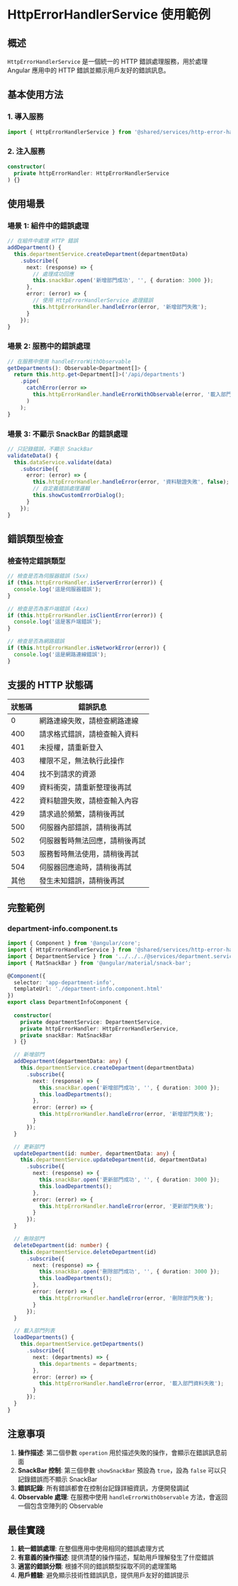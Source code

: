 # HttpErrorHandlerService 使用範例

## 概述

`HttpErrorHandlerService` 是一個統一的 HTTP 錯誤處理服務，用於處理 Angular 應用中的 HTTP 錯誤並顯示用戶友好的錯誤訊息。

## 基本使用方法

### 1. 導入服務

```typescript
import { HttpErrorHandlerService } from '@shared/services/http-error-handler.service';
```

### 2. 注入服務

```typescript
constructor(
  private httpErrorHandler: HttpErrorHandlerService
) {}
```

## 使用場景

### 場景 1: 組件中的錯誤處理

```typescript
// 在組件中處理 HTTP 錯誤
addDepartment() {
  this.departmentService.createDepartment(departmentData)
    .subscribe({
      next: (response) => {
        // 處理成功回應
        this.snackBar.open('新增部門成功', '', { duration: 3000 });
      },
      error: (error) => {
        // 使用 HttpErrorHandlerService 處理錯誤
        this.httpErrorHandler.handleError(error, '新增部門失敗');
      }
    });
}
```

### 場景 2: 服務中的錯誤處理

```typescript
// 在服務中使用 handleErrorWithObservable
getDepartments(): Observable<Department[]> {
  return this.http.get<Department[]>('/api/departments')
    .pipe(
      catchError(error => 
        this.httpErrorHandler.handleErrorWithObservable(error, '載入部門資料失敗')
      )
    );
}
```

### 場景 3: 不顯示 SnackBar 的錯誤處理

```typescript
// 只記錄錯誤，不顯示 SnackBar
validateData() {
  this.dataService.validate(data)
    .subscribe({
      error: (error) => {
        this.httpErrorHandler.handleError(error, '資料驗證失敗', false);
        // 自定義錯誤處理邏輯
        this.showCustomErrorDialog();
      }
    });
}
```

## 錯誤類型檢查

### 檢查特定錯誤類型

```typescript
// 檢查是否為伺服器錯誤 (5xx)
if (this.httpErrorHandler.isServerError(error)) {
  console.log('這是伺服器錯誤');
}

// 檢查是否為客戶端錯誤 (4xx)
if (this.httpErrorHandler.isClientError(error)) {
  console.log('這是客戶端錯誤');
}

// 檢查是否為網路錯誤
if (this.httpErrorHandler.isNetworkError(error)) {
  console.log('這是網路連線錯誤');
}
```

## 支援的 HTTP 狀態碼

| 狀態碼 | 錯誤訊息 |
|--------|----------|
| 0 | 網路連線失敗，請檢查網路連線 |
| 400 | 請求格式錯誤，請檢查輸入資料 |
| 401 | 未授權，請重新登入 |
| 403 | 權限不足，無法執行此操作 |
| 404 | 找不到請求的資源 |
| 409 | 資料衝突，請重新整理後再試 |
| 422 | 資料驗證失敗，請檢查輸入內容 |
| 429 | 請求過於頻繁，請稍後再試 |
| 500 | 伺服器內部錯誤，請稍後再試 |
| 502 | 伺服器暫時無法回應，請稍後再試 |
| 503 | 服務暫時無法使用，請稍後再試 |
| 504 | 伺服器回應逾時，請稍後再試 |
| 其他 | 發生未知錯誤，請稍後再試 |

## 完整範例

### department-info.component.ts

```typescript
import { Component } from '@angular/core';
import { HttpErrorHandlerService } from '@shared/services/http-error-handler.service';
import { DepartmentService } from '../../../@services/department.service';
import { MatSnackBar } from '@angular/material/snack-bar';

@Component({
  selector: 'app-department-info',
  templateUrl: './department-info.component.html'
})
export class DepartmentInfoComponent {
  
  constructor(
    private departmentService: DepartmentService,
    private httpErrorHandler: HttpErrorHandlerService,
    private snackBar: MatSnackBar
  ) {}

  // 新增部門
  addDepartment(departmentData: any) {
    this.departmentService.createDepartment(departmentData)
      .subscribe({
        next: (response) => {
          this.snackBar.open('新增部門成功', '', { duration: 3000 });
          this.loadDepartments();
        },
        error: (error) => {
          this.httpErrorHandler.handleError(error, '新增部門失敗');
        }
      });
  }

  // 更新部門
  updateDepartment(id: number, departmentData: any) {
    this.departmentService.updateDepartment(id, departmentData)
      .subscribe({
        next: (response) => {
          this.snackBar.open('更新部門成功', '', { duration: 3000 });
          this.loadDepartments();
        },
        error: (error) => {
          this.httpErrorHandler.handleError(error, '更新部門失敗');
        }
      });
  }

  // 刪除部門
  deleteDepartment(id: number) {
    this.departmentService.deleteDepartment(id)
      .subscribe({
        next: (response) => {
          this.snackBar.open('刪除部門成功', '', { duration: 3000 });
          this.loadDepartments();
        },
        error: (error) => {
          this.httpErrorHandler.handleError(error, '刪除部門失敗');
        }
      });
  }

  // 載入部門列表
  loadDepartments() {
    this.departmentService.getDepartments()
      .subscribe({
        next: (departments) => {
          this.departments = departments;
        },
        error: (error) => {
          this.httpErrorHandler.handleError(error, '載入部門資料失敗');
        }
      });
  }
}
```

## 注意事項

1. **操作描述**: 第二個參數 `operation` 用於描述失敗的操作，會顯示在錯誤訊息前面
2. **SnackBar 控制**: 第三個參數 `showSnackBar` 預設為 `true`，設為 `false` 可以只記錄錯誤而不顯示 SnackBar
3. **錯誤記錄**: 所有錯誤都會在控制台記錄詳細資訊，方便開發調試
4. **Observable 處理**: 在服務中使用 `handleErrorWithObservable` 方法，會返回一個包含空陣列的 Observable

## 最佳實踐

1. **統一錯誤處理**: 在整個應用中使用相同的錯誤處理方式
2. **有意義的操作描述**: 提供清楚的操作描述，幫助用戶理解發生了什麼錯誤
3. **適當的錯誤分類**: 根據不同的錯誤類型採取不同的處理策略
4. **用戶體驗**: 避免顯示技術性錯誤訊息，提供用戶友好的錯誤提示
